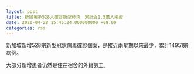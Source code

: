 ```yaml
---
layout: post
title: 新加坡多528人確診新型肺炎　累計近1.5萬人染疫
date: 2020-04-28 15:45:24.000000000 +08:00
categories: rss
---
```


新加坡新增528宗新型冠狀病毒確診個案，是接近兩星期以來最少，累計14951宗病例。

大部分新增患者仍然是住在宿舍的外籍勞工。
